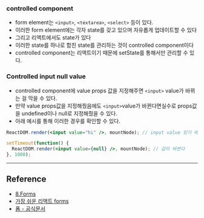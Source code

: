 ### controlled component

- form element는 `<input>`, `<textarea>`, `<select>` 등이 있다.
- 이러한 form element에는 각자 state를 갖고 있으며 자유롭게 업데이트할 수 있다
- 그리고 리액트에서도 state가 있다
- 이러한 state를 하나로 합친 state를 관리하는 것이 controlled component이다
- controlled component는 리액트이기 때문에 setState를 통해서만 관리할 수 있다.

### **Controlled input null value**

- controlled component에 value props 값을 지정해주면 `<input>` value가 바뀌는 걸 막을 수 있다.
- 만약 value props값을 지정해줬음에도 `<input>`value가 바뀐다면실수로 props값을 undefined이나 null로 지정해줬을 수 있다.
- 아래 예시를 통해 이러한 경우를 확인할 수 있다.

```jsx
ReactDOM.render(<input value="hi" />, mountNode); // input value 있기 때문에 값을 입력해도  바뀌지 않는다 

setTimeout(function() {
  ReactDOM.render(<input value={null} />, mountNode); // 값이 바뀐다 
}, 1000);
```

---

## Reference

- [8.Forms](https://davidhwang.netlify.app/React/8.Forms/)
- [가장 쉬운 리액트 forms](https://www.youtube.com/watch?v=9XoL9WDhYeY&t=489)
- [폼 - 공식문서](https://ko.reactjs.org/docs/forms.html)
